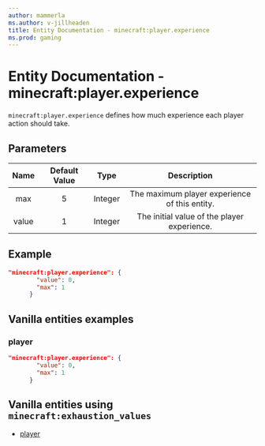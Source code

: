 ```yaml
---
author: mammerla
ms.author: v-jillheaden
title: Entity Documentation - minecraft:player.experience
ms.prod: gaming
---
```


# Entity Documentation - minecraft:player.experience

`minecraft:player.experience` defines how much experience each player action should take.

## Parameters

| Name| Default Value| Type| Description |
|:-----------:|:-----------:|:-----------:|:-----------:|
|max| 5| Integer| The maximum player experience of this entity. |
|value| 1| Integer|  The initial value of the player experience. |

## Example

```json
"minecraft:player.experience": {
        "value": 0,
        "max": 1
      }
```

## Vanilla entities examples

### player

```json
"minecraft:player.experience": {
        "value": 0,
        "max": 1
      }
```

## Vanilla entities using `minecraft:exhaustion_values`

- [player](../../../../Source/VanillaBehaviorPack_Snippets/entities/player.md)
